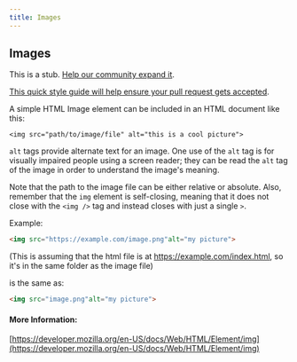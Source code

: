 ```yaml
---
title: Images
---
```

## Images

This is a stub. <a href='https://github.com/freecodecamp/guides/tree/master/src/pages/html/images/index.md' target='_blank' rel='nofollow'>Help our community expand it</a>.

<a href='https://github.com/freecodecamp/guides/blob/master/README.md' target='_blank' rel='nofollow'>This quick style guide will help ensure your pull request gets accepted</a>.

<!-- The article goes here, in GitHub-flavored Markdown. Feel free to add YouTube videos, images, and CodePen/JSBin embeds  -->
A simple HTML Image element can be included in an HTML document like this:

```
<img src="path/to/image/file" alt="this is a cool picture">
```

`alt` tags provide alternate text for an image. One use of the `alt` tag is for visually impaired people using a screen reader; they can be read the `alt` tag of the image in order to understand the image's meaning.

Note that the path to the image file can be either relative or absolute. Also, remember that the `img` element is self-closing, meaning that it does not close with the `<img />` tag and instead closes with just a single `>`.

Example:

```html
<img src="https://example.com/image.png"alt="my picture">
```

(This is assuming that the html file is at https://example.com/index.html, so it's in the same folder as the image file)

is the same as:

```html
<img src="image.png"alt="my picture">
```


#### More Information:
<!-- Please add any articles you think might be helpful to read before writing the article -->

[https://developer.mozilla.org/en-US/docs/Web/HTML/Element/img](https://developer.mozilla.org/en-US/docs/Web/HTML/Element/img)
